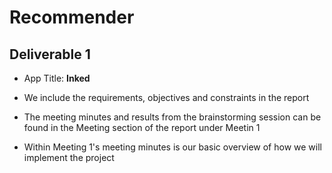 # Recommender

## Deliverable 1

- App Title: **Inked**

- We include the requirements, objectives and constraints in the report
- The meeting minutes and results from the brainstorming session can be found in the Meeting section of the report under Meetin 1
- Within Meeting 1's meeting minutes is our basic overview of how we will implement the project 
